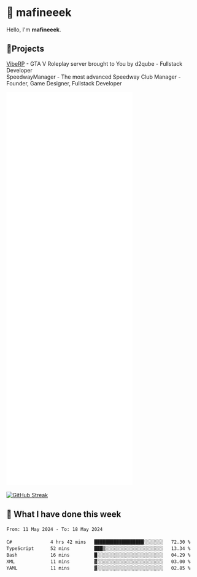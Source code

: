 # 👋 mafineeek
Hello, I'm **mafineeek**.

## 📝Projects

[VibeRP](https://v-rp.pl) - GTA V Roleplay server brought to You by d2qube - Fullstack Developer<br/>
SpeedwayManager - The most advanced Speedway Club Manager - Founder, Game Designer, Fullstack Developer


![](./github-metrics.svg)

[![GitHub Streak](https://streak-stats.demolab.com/?user=mafineeek)](https://git.io/streak-stats)

## 📰 What I have done this week
<!--START_SECTION:waka-->

```txt
From: 11 May 2024 - To: 18 May 2024

C#              4 hrs 42 mins   ██████████████████░░░░░░░   72.30 %
TypeScript      52 mins         ███▒░░░░░░░░░░░░░░░░░░░░░   13.34 %
Bash            16 mins         █░░░░░░░░░░░░░░░░░░░░░░░░   04.29 %
XML             11 mins         ▓░░░░░░░░░░░░░░░░░░░░░░░░   03.00 %
YAML            11 mins         ▓░░░░░░░░░░░░░░░░░░░░░░░░   02.85 %
```

<!--END_SECTION:waka-->

